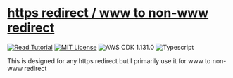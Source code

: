 # [https redirect / www to non-www redirect](https://apoorv.blog/redirect-www-to-non-www/)

[![Read Tutorial](https://badgen.now.sh/badge/Read/Tutorial/purple)](https://apoorv.blog/redirect-www-to-non-www/)
[![MIT License](https://badgen.now.sh/badge/License/MIT/blue)](https://github.com/apoorvmote/cdk-examples/blob/master/License.md)
![AWS CDK 1.131.0](https://badgen.net/badge/aws-cdk/1.131.0/yellow)
![Typescript](https://badgen.net/badge/icon/typescript?icon=typescript&label)

This is designed for any https redirect but I primarily use it for www to non-www redirect